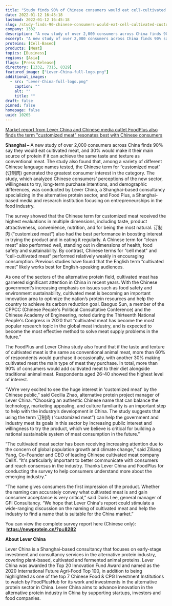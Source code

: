 ```yaml
---
title: "Study finds 90% of Chinese consumers would eat cell-cultivated “customized meat,” 30% would make it their main protein purchase if parity is reached"
date: 2022-01-12 16:45:18
lastmod: 2022-01-12 16:45:18
slug: /study-finds-90-chinese-consumers-would-eat-cell-cultivated-customized-meat-30-would-make
company: 1332
description: "A new study of over 2,000 consumers across China finds 90% say they would eat cultivated meat, and 30% would make it their main source of protein if it can achieve the same taste and texture as conventional meat."
excerpt: "A new study of over 2,000 consumers across China finds 90% say they would eat cultivated meat, and 30% would make it their main source of protein if it can achieve the same taste and texture as conventional meat."
proteins: [Cell-Based]
products: [Meat]
topics: [Business]
regions: [Asia]
flags: [Press Release]
directory: [1332, 7315, 8329]
featured_image: ["Lever-China-full-logo.png"]
additional_images:
  - src: "Lever-China-full-logo.png"
    caption: ""
    alt: ""
    title: ""
draft: false
pinned: false
homepage: false
uuid: 10265
---
```

<p><u>Market report from Lever China and Chinese media outlet FoodPlus also finds the term "customized meat" resonates best with Chinese consumers</u></p>
<p><strong>Shanghai –</strong> A new study of over 2,000 consumers across China finds 90% say they would eat cultivated meat, and 30% would make it their main source of protein if it can achieve the same taste and texture as conventional meat. The study also found that, among a variety of different Chinese language names tested, the Chinese term for “customized meat” (订制肉) generated the greatest consumer interest in the category. The study, which analyzed Chinese consumers' perceptions of the new sector, willingness to try, long-term purchase intentions, and demographic differences,<strong> </strong>was conducted by Lever China, a Shanghai-based consultancy specializing in the alternative protein sector, and Food Plus, a Shanghai-based media and research institution focusing on entrepreneurships in the food industry.</p>
<p>The survey showed that the Chinese term for customized meat received the highest evaluations in multiple dimensions, including taste, product attractiveness, convenience, nutrition, and for being the most natural. 订制肉 (“customized meat”) also had the best performance in boosting interest in trying the product and in eating it regularly. A Chinese term for “clean meat” also performed well, standing out in dimensions of health, food safety and sustainability. By contrast, Chinese terms for “cell meat” and “cell-cultivated meat” performed relatively weakly in encouraging consumption. Previous studies have found that the English term “cultivated meat” likely works best for English-speaking audiences.</p>
<p>As one of the sectors of the alternative protein field, cultivated meat has garnered significant attention in China in recent years. With the Chinese government’s increasing emphasis on issues such as food safety and environment sustainability, cultivated meat is becoming an important innovation area to optimize the nation’s protein resources and help the country to achieve its carbon reduction goal. Baoguo Sun, a member of the CPPCC (Chinese People's Political Consultative Conference) and the Chinese Academy of Engineering, noted during the Thirteenth National People's Congress in 2020 that “cultivated meat has become the most popular research topic in the global meat industry, and is expected to become the most effective method to solve meat supply problems in the future.”</p>
<p>The FoodPlus and Lever China study also found that if the taste and texture of cultivated meat is the same as conventional animal meat, more than 60% of respondents would purchase it occasionally, with another 30% making cultivated meat the main type of meat they purchase. In total, more than 90% of consumers would add cultivated meat to their diet alongside traditional animal meat. Respondents aged 26-40 showed the highest level of interest.</p>
<p>“We’re very excited to see the huge interest in ‘customized meat’ by the Chinese public,” said Cecilia Zhao, alternative protein project manager of Lever China. “Choosing an authentic Chinese name that can balance the technology, marketing appealing, and culture familiarity is an important step to help with the industry’s development in China. The study suggests that using the term 订制肉 (“customized meat”) can help the government and industry meet its goals in this sector by increasing public interest and willingness to try the product, which we believe is critical for building a national sustainable system of meat consumption in the future.”</p>
<p>“The cultivated meat sector has been receiving increasing attention due to the concern of global population growth and climate change,” said Ziliang Yang, Co-Founder and CEO of leading Chinese cultivated meat company CellX. “It's particularly important to better communicate with consumers and reach consensus in the industry. Thanks Lever China and FoodPlus for conducting the survey to help consumers understand more about the emerging industry."</p>
<p>“The name gives consumers the first impression of the product. Whether the naming can accurately convey what cultivated meat is and gain consumer acceptance is very critical,” said Doris Lee, general manager of GFI Consultancy. “We hope that Lever China's report could stimulate a wide-ranging discussion on the naming of cultivated meat and help the industry to find a name that is suitable for the China market.”</p>
<p>You can view the complete survey report here (Chinese only): <strong>  <a href="https://newprotein.cn/?p=8282">https://newprotein.cn/?p=8282</a></strong></p>
<p><strong>About Lever China</strong></p>
<p>Lever China is a Shanghai-based consultancy that focuses on early-stage investment and consultancy services in the alternative protein industry, covering plant-based, cultivated and fermented animal proteins. Lever China was awarded the Top 20 Innovation Fund Award and named as the 2020 International Future Agri-Food Top 100, in addition to being highlighted as one of the top 7 Chinese Food & CPG Investment Institutions to watch by FoodPlusHub for its work and investments in the alternative protein sector in China. Lever China aims to advance innovation in the alternative protein industry in China by supporting startups, investors and food companies.</p>
